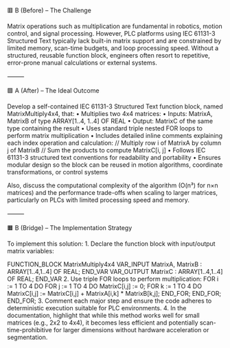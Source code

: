 🟥 B (Before) – The Challenge

Matrix operations such as multiplication are fundamental in robotics, motion control, and signal processing. However, PLC platforms using IEC 61131-3 Structured Text typically lack built-in matrix support and are constrained by limited memory, scan-time budgets, and loop processing speed. Without a structured, reusable function block, engineers often resort to repetitive, error-prone manual calculations or external systems.

⸻

🟩 A (After) – The Ideal Outcome

Develop a self-contained IEC 61131-3 Structured Text function block, named MatrixMultiply4x4, that: • Multiplies two 4x4 matrices: • Inputs: MatrixA, MatrixB of type ARRAY[1..4, 1..4] OF REAL • Output: MatrixC of the same type containing the result • Uses standard triple nested FOR loops to perform matrix multiplication • Includes detailed inline comments explaining each index operation and calculation: // Multiply row i of MatrixA by column j of MatrixB // Sum the products to compute MatrixC[i, j] • Follows IEC 61131-3 structured text conventions for readability and portability • Ensures modular design so the block can be reused in motion algorithms, coordinate transformations, or control systems

Also, discuss the computational complexity of the algorithm (O(n³) for n×n matrices) and the performance trade-offs when scaling to larger matrices, particularly on PLCs with limited processing speed and memory.

⸻

🟧 B (Bridge) – The Implementation Strategy

To implement this solution: 1. Declare the function block with input/output matrix variables:

FUNCTION_BLOCK MatrixMultiply4x4 VAR_INPUT MatrixA, MatrixB : ARRAY[1..4,1..4] OF REAL; END_VAR VAR_OUTPUT MatrixC : ARRAY[1..4,1..4] OF REAL; END_VAR 2. Use triple FOR loops to perform multiplication: FOR i := 1 TO 4 DO FOR j := 1 TO 4 DO MatrixC[i,j] := 0; FOR k := 1 TO 4 DO MatrixC[i,j] := MatrixC[i,j] + MatrixA[i,k] * MatrixB[k,j]; END_FOR; END_FOR; END_FOR; 3. Comment each major step and ensure the code adheres to deterministic execution suitable for PLC environments. 4. In the documentation, highlight that while this method works well for small matrices (e.g., 2x2 to 4x4), it becomes less efficient and potentially scan-time-prohibitive for larger dimensions without hardware acceleration or segmentation.
